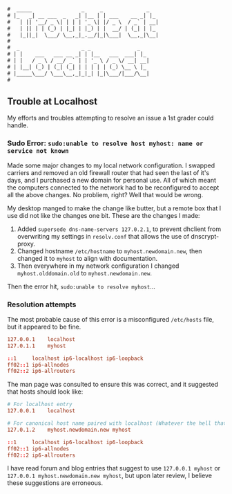 ```txt

#  _____                _     _              _
# |_   _| __ ___  _   _| |__ | | ___    __ _| |_
#   | || '__/ _ \| | | | '_ \| |/ _ \  / _` | __|
#   | || | | (_) | |_| | |_) | |  __/ | (_| | |_
#   |_||_|  \___/ \__,_|_.__/|_|\___|  \__,_|\__|
#
#  _                    _ _               _
# | |    ___   ___ __ _| | |__   ___  ___| |_
# | |   / _ \ / __/ _` | | '_ \ / _ \/ __| __|
# | |__| (_) | (_| (_| | | | | | (_) \__ \ |_
# |_____\___/ \___\__,_|_|_| |_|\___/|___/\__|
#
```

## Trouble at Localhost

My efforts and troubles attempting to resolve an issue a 1st grader could handle.

### Sudo Error: `sudo:unable to resolve host myhost: name or service not known`

Made some major changes to my local network configuration. I swapped carriers and removed an old firewall
router that had seen the last of it's days, and I purchased a new domain for personal use. All of which meant
the computers connected to the network had to be reconfigured to accept all the above changes. No probliem,
right? Well that would be wrong.

My desktop manged to make the change like butter, but a remote box that I use did not like the
changes one bit. These are the changes I made:

1. Added `supersede dns-name-servers 127.0.2.1`, to prevent dhclient from overwriting my settings in
	 `resolv.conf` that allows the use of dnscrypt-proxy.
2. Changed hostname `/etc/hostname` to `myhost.newdomain.new`, then changed it to `myhost` to align with
	 documentation.
3. Then everywhere in my network configuration I changed `myhost.olddomain.old` to `myhost.newdomain.new`.

Then the error hit, `sudo:unable to resolve myhost`...

### Resolution attempts

The most probable cause of this error is a misconfigured `/etc/hosts` file, but it appeared to be fine.

```conf
127.0.0.1    localhost
127.0.1.1    myhost

::1     localhost ip6-localhost ip6-loopback
ff02::1 ip6-allnodes
ff02::2 ip6-allrouters
```

The man page was consulted to ensure this was correct, and it suggested that hosts should look like:

```conf
# For localhost entry
127.0.0.1    localhost

# For canonical host name paired with localhost (Whatever the hell that means.)
127.0.1.2    myhost.newdomain.new myhost

::1     localhost ip6-localhost ip6-loopback
ff02::1 ip6-allnodes
ff02::2 ip6-allrouters
```
I have read forum and blog entries that suggest to use `127.0.0.1 myhost` or `127.0.0.1 myhost.newdomain.new
myhost`, but upon later review, I believe these suggestions are erroneous.
